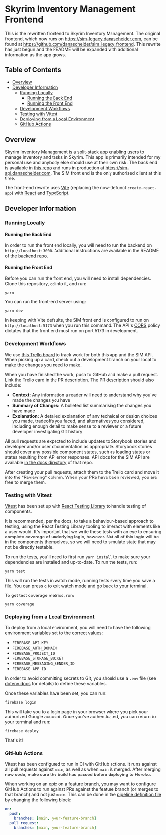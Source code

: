# Skyrim Inventory Management Frontend

This is the rewritten frontend to Skyrim Inventory Management. The original frontend, which now runs on https://sim-legacy.danascheider.com, can be found at https://github.com/danascheider/sim_legacy_frontend. This rewrite has just begun and the README will be expanded with additional information as the app grows.

## Table of Contents

- [Overview](#overview)
- [Developer Information](#developer-information)
  - [Running Locally](#running-locally)
    - [Running the Back End](#running-the-back-end)
    - [Running the Front End](#running-the-front-end)
  - [Development Workflows](#development-workflows)
  - [Testing with Vitest](#testing-with-vitest)
  - [Deploying from a Local Environment](#deploying-from-a-local-environment)
  - [GitHub Actions](#github-actions)

## Overview

Skyrim Inventory Management is a split-stack app enabling users to manage inventory and tasks in Skyrim. This app is primarily intended for my personal use and anybody else should use at their own risk. The back end is available in [this repo](https://github.com/danascheider/skyrim_inventory_management) and runs in production at https://sim-api.danascheider.com. The SIM front end is the only authorised client at this time.

The front-end rewrite uses [Vite](https://vitejs.dev) (replacing the now-defunct `create-react-app`) with [React](https://reactjs.org) and [TypeScript](https://typescriptlang.org).

## Developer Information

### Running Locally

#### Running the Back End

In order to run the front end locally, you will need to run the backend on `http://localhost:3000`. Additional instructions are available in the README of the [backend repo](https://github.com/danascheider/skyrim_inventory_management).

#### Running the Front End

Before you can run the front end, you will need to install dependencies. Clone this repository, `cd` into it, and run:

```
yarn
```

You can run the front-end server using:

```
yarn dev
```

In keeping with Vite defaults, the SIM front end is configured to run on `http://localhost:5173` when you run this command. The API's [CORS](https://developer.mozilla.org/en-US/docs/Web/HTTP/CORS) policy dictates that the front end must run on port 5173 in development.

### Development Workflows

We use [this Trello board](https://trello.com/b/Jo7Z3oUh/sim-project-board) to track work for both this app and the SIM API. When picking up a card, check out a development branch on your local to make the changes you need to make.

When you have finished the work, push to GitHub and make a pull request. Link the Trello card in the PR description. The PR description should also include:

- **Context:** Any information a reader will need to understand why you've made the changes you have
- **Summary of Changes:** A bulleted list summarising the changes you have made
- **Explanation:** A detailed explanation of any technical or design choices you made, tradeoffs you faced, and alternatives you considered, including enough detail to make sense to a reviewer or a future developer investigating Git history

All pull requests are expected to include updates to Storybook stories and developer and/or user documentation as appropriate. Storybook stories should cover any possible component states, such as loading states or states resulting from API error responses. API docs for the SIM API are available [in the docs directory](https://github.com/danascheider/skyrim_inventory_management/blob/main/docs/api/README.md) of that repo.

After creating your pull requests, attach them to the Trello card and move it into the "Reviewing" column. When your PRs have been reviewed, you are free to merge them.

### Testing with Vitest

[Vitest](https://vitest.dev/) has been set up with [React Testing Library](https://testing-library.com/docs/react-testing-library/intro) to handle testing of components.

It is recommended, per the docs, to take a behaviour-based approach to testing, using the React Testing Library tooling to interact with elements like a user would. It's important that we write these tests with an eye to ensuring complete coverage of underlying logic, however. Not all of this logic will be in the components themselves, so we will need to simulate state that may not be directly testable.

To run the tests, you'll need to first run `yarn install` to make sure your dependencies are installed and up-to-date. To run the tests, run:

```
yarn test
```

This will run the tests in watch mode, running tests every time you save a file. You can press `q` to exit watch mode and go back to your terminal.

To get test coverage metrics, run:

```
yarn coverage
```

### Deploying from a Local Environment

To deploy from a local environment, you will need to have the following environment variables set to the correct values:

- `FIREBASE_API_KEY`
- `FIREBASE_AUTH_DOMAIN`
- `FIREBASE_PROJECT_ID`
- `FIREBASE_STORAGE_BUCKET`
- `FIREBASE_MESSAGING_SENDER_ID`
- `FIREBASE_APP_ID`

In order to avoid committing secrets to Git, you should use a `.env` file (see [dotenv docs](https://www.npmjs.com/package/dotenv) for details) to define these variables.

Once these variables have been set, you can run:

```
firebase login
```

This will take you to a login page in your browser where you pick your authorized Google account. Once you've authenticated, you can return to your terminal and run:

```
firebase deploy
```

That's it!

### GitHub Actions

Vitest has been configured to run in CI with GitHub actions. It runs against all pull requests against `main`, as well as when `main` is merged. After merging new code, make sure the build has passed before deploying to Heroku.

When working on an epic on a feature branch, you may want to configure GitHub Actions to run against PRs against the feature branch (or merges to that branch) and not just `main`. This can be done in the [pipeline definition file](/.github/workflows/ci.yml) by changing the following block:

```yml
on:
  push:
    branches: [main, your-feature-branch]
  pull_request:
    branches: [main, your-feature-branch]
```
